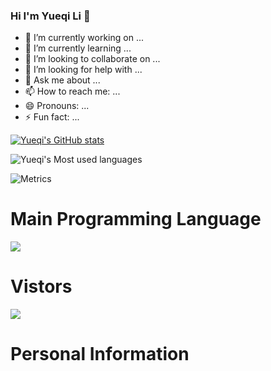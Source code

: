 ### Hi I'm Yueqi Li 👋


<!--**Yueqi-19/Yueqi-19** is a ✨ _special_ ✨ repository because its `README.md` (this file) appears on your GitHub profile.

Here are some ideas to get you started:-->

- 🔭 I’m currently working on ...
- 🌱 I’m currently learning ...
- 👯 I’m looking to collaborate on ...
- 🤔 I’m looking for help with ...
- 💬 Ask me about ...
- 📫 How to reach me: ...
- 😄 Pronouns: ...
- ⚡ Fun fact: ...


[![Yueqi's GitHub stats](https://github-readme-stats.vercel.app/api?username=Yueqi-19&show_icons=true&theme=radical)](https://github.com/anuraghazra/github-readme-stats)


![Yueqi's Most used languages](https://github-readme-stats.vercel.app/api/top-langs?username=Yueqi-19&show_icons=true&count_private=true&theme=gotham)


![Metrics](https://metrics.lecoq.io/Yueqi-19?template=classic&config.timezone=America%2FChicago)



# Main Programming Language
[![](https://img.shields.io/badge/-Java-007396?style=flat-square&logo=java&logoColor=ffffff)](https://reactjs.org/)

# Vistors
![](https://visitor-badge.glitch.me/badge?page_id=Yueqi-19.readme)


# Personal Information

<!--https://leetcode-cn.com/u/yoki-lee/-->
